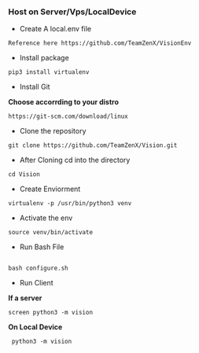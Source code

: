 ### Host on Server/Vps/LocalDevice


- Create A local.env file


```
Reference here https://github.com/TeamZenX/VisionEnv

```
- Install package

```
pip3 install virtualenv
```

- Install Git

**Choose accorrding to your distro**

```
https://git-scm.com/download/linux
```

- Clone the repository

```
git clone https://github.com/TeamZenX/Vision.git

```

- After Cloning cd into the directory

```
cd Vision
```


- Create Enviorment

```
virtualenv -p /usr/bin/python3 venv
```

- Activate the env

```
source venv/bin/activate
```

-  Run Bash File

```

bash configure.sh

```


- Run Client

**If a server**

```
screen python3 -m vision
```

**On Local Device**

```
 python3 -m vision
```
